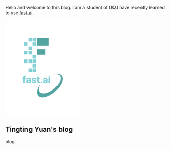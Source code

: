Hello and welcome to this blog. I am a student of UQ.I have recently learned to use [fast.ai](https://www.fast.ai). 

![Image of fast.ai logo](images/logo.png)

## Tingting Yuan's blog

blog 
